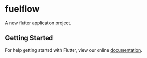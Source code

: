# fuelflow

A new flutter application project.

## Getting Started

For help getting started with Flutter, view our online
[documentation](https://flutter.io/).
